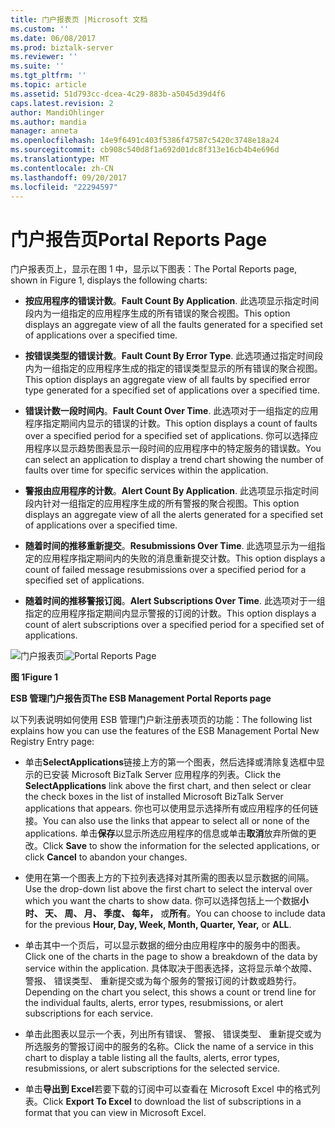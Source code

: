 ```yaml
---
title: 门户报表页 |Microsoft 文档
ms.custom: ''
ms.date: 06/08/2017
ms.prod: biztalk-server
ms.reviewer: ''
ms.suite: ''
ms.tgt_pltfrm: ''
ms.topic: article
ms.assetid: 51d793cc-dcea-4c29-883b-a5045d39d4f6
caps.latest.revision: 2
author: MandiOhlinger
ms.author: mandia
manager: anneta
ms.openlocfilehash: 14e9f6491c403f5386f47587c5420c3748e18a24
ms.sourcegitcommit: cb908c540d8f1a692d01dc8f313e16cb4b4e696d
ms.translationtype: MT
ms.contentlocale: zh-CN
ms.lasthandoff: 09/20/2017
ms.locfileid: "22294597"
---
```

# <a name="portal-reports-page"></a><span data-ttu-id="9ac52-102">门户报告页</span><span class="sxs-lookup"><span data-stu-id="9ac52-102">Portal Reports Page</span></span>
<span data-ttu-id="9ac52-103">门户报表页上，显示在图 1 中，显示以下图表：</span><span class="sxs-lookup"><span data-stu-id="9ac52-103">The Portal Reports page, shown in Figure 1, displays the following charts:</span></span>  
  
-   <span data-ttu-id="9ac52-104">**按应用程序的错误计数**。</span><span class="sxs-lookup"><span data-stu-id="9ac52-104">**Fault Count By Application**.</span></span> <span data-ttu-id="9ac52-105">此选项显示指定时间段内为一组指定的应用程序生成的所有错误的聚合视图。</span><span class="sxs-lookup"><span data-stu-id="9ac52-105">This option displays an aggregate view of all the faults generated for a specified set of applications over a specified time.</span></span>  
  
-   <span data-ttu-id="9ac52-106">**按错误类型的错误计数**。</span><span class="sxs-lookup"><span data-stu-id="9ac52-106">**Fault Count By Error Type**.</span></span> <span data-ttu-id="9ac52-107">此选项通过指定时间段内为一组指定的应用程序生成的指定的错误类型显示的所有错误的聚合视图。</span><span class="sxs-lookup"><span data-stu-id="9ac52-107">This option displays an aggregate view of all faults by specified error type generated for a specified set of applications over a specified time.</span></span>  
  
-   <span data-ttu-id="9ac52-108">**错误计数一段时间内**。</span><span class="sxs-lookup"><span data-stu-id="9ac52-108">**Fault Count Over Time**.</span></span> <span data-ttu-id="9ac52-109">此选项对于一组指定的应用程序指定期间内显示的错误的计数。</span><span class="sxs-lookup"><span data-stu-id="9ac52-109">This option displays a count of faults over a specified period for a specified set of applications.</span></span> <span data-ttu-id="9ac52-110">你可以选择应用程序以显示趋势图表显示一段时间的应用程序中的特定服务的错误数。</span><span class="sxs-lookup"><span data-stu-id="9ac52-110">You can select an application to display a trend chart showing the number of faults over time for specific services within the application.</span></span>  
  
-   <span data-ttu-id="9ac52-111">**警报由应用程序的计数**。</span><span class="sxs-lookup"><span data-stu-id="9ac52-111">**Alert Count By Application**.</span></span> <span data-ttu-id="9ac52-112">此选项显示指定时间段内针对一组指定的应用程序生成的所有警报的聚合视图。</span><span class="sxs-lookup"><span data-stu-id="9ac52-112">This option displays an aggregate view of all the alerts generated for a specified set of applications over a specified time.</span></span>  
  
-   <span data-ttu-id="9ac52-113">**随着时间的推移重新提交**。</span><span class="sxs-lookup"><span data-stu-id="9ac52-113">**Resubmissions Over Time**.</span></span> <span data-ttu-id="9ac52-114">此选项显示为一组指定的应用程序指定期间内的失败的消息重新提交计数。</span><span class="sxs-lookup"><span data-stu-id="9ac52-114">This option displays a count of failed message resubmissions over a specified period for a specified set of applications.</span></span>  
  
-   <span data-ttu-id="9ac52-115">**随着时间的推移警报订阅**。</span><span class="sxs-lookup"><span data-stu-id="9ac52-115">**Alert Subscriptions Over Time**.</span></span> <span data-ttu-id="9ac52-116">此选项对于一组指定的应用程序指定期间内显示警报的订阅的计数。</span><span class="sxs-lookup"><span data-stu-id="9ac52-116">This option displays a count of alert subscriptions over a specified period for a specified set of applications.</span></span>  
  
 <span data-ttu-id="9ac52-117">![门户报表页](../esb-toolkit/media/portalreportspage.gif "PortalReportsPage")</span><span class="sxs-lookup"><span data-stu-id="9ac52-117">![Portal Reports Page](../esb-toolkit/media/portalreportspage.gif "PortalReportsPage")</span></span>  
  
 <span data-ttu-id="9ac52-118">**图 1**</span><span class="sxs-lookup"><span data-stu-id="9ac52-118">**Figure 1**</span></span>  
  
 <span data-ttu-id="9ac52-119">**ESB 管理门户报告页**</span><span class="sxs-lookup"><span data-stu-id="9ac52-119">**The ESB Management Portal Reports page**</span></span>  
  
 <span data-ttu-id="9ac52-120">以下列表说明如何使用 ESB 管理门户新注册表项页的功能：</span><span class="sxs-lookup"><span data-stu-id="9ac52-120">The following list explains how you can use the features of the ESB Management Portal New Registry Entry page:</span></span>  
  
-   <span data-ttu-id="9ac52-121">单击**SelectApplications**链接上方的第一个图表，然后选择或清除复选框中显示的已安装 Microsoft BizTalk Server 应用程序的列表。</span><span class="sxs-lookup"><span data-stu-id="9ac52-121">Click the **SelectApplications** link above the first chart, and then select or clear the check boxes in the list of installed Microsoft BizTalk Server applications that appears.</span></span> <span data-ttu-id="9ac52-122">你也可以使用显示选择所有或应用程序的任何链接。</span><span class="sxs-lookup"><span data-stu-id="9ac52-122">You can also use the links that appear to select all or none of the applications.</span></span> <span data-ttu-id="9ac52-123">单击**保存**以显示所选应用程序的信息或单击**取消**放弃所做的更改。</span><span class="sxs-lookup"><span data-stu-id="9ac52-123">Click **Save** to show the information for the selected applications, or click **Cancel** to abandon your changes.</span></span>  
  
-   <span data-ttu-id="9ac52-124">使用在第一个图表上方的下拉列表选择对其所需的图表以显示数据的间隔。</span><span class="sxs-lookup"><span data-stu-id="9ac52-124">Use the drop-down list above the first chart to select the interval over which you want the charts to show data.</span></span> <span data-ttu-id="9ac52-125">你可以选择包括上一个数据**小时、 天、 周、 月、 季度、 每年，** 或**所有**。</span><span class="sxs-lookup"><span data-stu-id="9ac52-125">You can choose to include data for the previous **Hour, Day, Week, Month, Quarter, Year,** or **ALL**.</span></span>  
  
-   <span data-ttu-id="9ac52-126">单击其中一个页后，可以显示数据的细分由应用程序中的服务中的图表。</span><span class="sxs-lookup"><span data-stu-id="9ac52-126">Click one of the charts in the page to show a breakdown of the data by service within the application.</span></span> <span data-ttu-id="9ac52-127">具体取决于图表选择，这将显示单个故障、 警报、 错误类型、 重新提交或为每个服务的警报订阅的计数或趋势行。</span><span class="sxs-lookup"><span data-stu-id="9ac52-127">Depending on the chart you select, this shows a count or trend line for the individual faults, alerts, error types, resubmissions, or alert subscriptions for each service.</span></span>  
  
-   <span data-ttu-id="9ac52-128">单击此图表以显示一个表，列出所有错误、 警报、 错误类型、 重新提交或为所选服务的警报订阅中的服务的名称。</span><span class="sxs-lookup"><span data-stu-id="9ac52-128">Click the name of a service in this chart to display a table listing all the faults, alerts, error types, resubmissions, or alert subscriptions for the selected service.</span></span>  
  
-   <span data-ttu-id="9ac52-129">单击**导出到 Excel**若要下载的订阅中可以查看在 Microsoft Excel 中的格式列表。</span><span class="sxs-lookup"><span data-stu-id="9ac52-129">Click **Export To Excel** to download the list of subscriptions in a format that you can view in Microsoft Excel.</span></span>